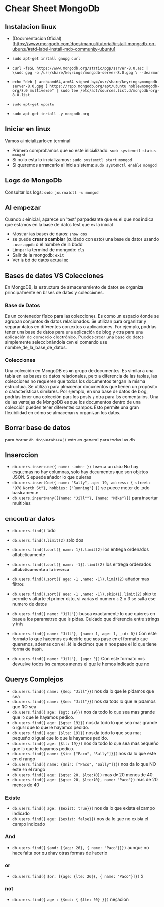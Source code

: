 # Chear Sheet MongoDb

## Instalacion linux
- (Documentacion Oficial) [https://www.mongodb.com/docs/manual/tutorial/install-mongodb-on-ubuntu/#std-label-install-mdb-community-ubuntu]

- `sudo apt-get install gnupg curl`
- `curl -fsSL https://www.mongodb.org/static/pgp/server-8.0.asc | \sudo gpg -o /usr/share/keyrings/mongodb-server-8.0.gpg \ --dearmor`
- `echo "deb [ arch=amd64,arm64 signed-by=/usr/share/keyrings/mongodb-server-8.0.gpg ] https://repo.mongodb.org/apt/ubuntu noble/mongodb-org/8.0 multiverse" | sudo tee /etc/apt/sources.list.d/mongodb-org-8.0.list`
- `sudo apt-get update`
- `sudo apt-get install -y mongodb-org`

## Iniciar en linux
Vamos a inicializarlo en terminal
- Primero comprobamos que no este inicializado: `sudo systemctl status mongod`
- Si no lo esta lo inicializamos : `sudo systemctl start mongod`
- Si queremos arrancarlo al inicia sistema: `sudo systemctl enable mongod`

## Logs de MongoDb
Consultar los logs: `sudo journalctl -u mongod`

## Al empezar 
Cuando s einicial, aparece un 'test' parpadeante que es el que nos indica que estamos en la base de datos test que es la inicial
- Mostrar las bases de datos: `show dbs`
- se puede **crear o cambiar** (cuidado con esto) una base de datos usando : `use appdb` o el nombre de la bbdd
- Limpar la terminal de mongodb: `cls`
- Salir de la mongodb: `exit`
- Ver la bd de datos actual `db`

## Bases de datos VS Colecciones
En MongoDB, la estructura de almacenamiento de datos se organiza principalmente en bases de datos y colecciones.
### Base de Datos
Es un contenedor físico para las colecciones. Es como un espacio donde se agrupan conjuntos de datos relacionados. Se utilizan para organizar y separar datos en diferentes contextos o aplicaciones. Por ejemplo, podrías tener una base de datos para una aplicación de blog y otra para una aplicación de comercio electrónico. Puedes crear una base de datos simplemente seleccionándola con el comando use nombre_de_la_base_de_datos.

### Colecciones
Una colección en MongoDB es un grupo de documentos. Es similar a una tabla en las bases de datos relacionales, pero a diferencia de las tablas, las colecciones no requieren que todos los documentos tengan la misma estructura. Se utilizan para almacenar documentos que tienen un propósito o características similares. Por ejemplo, en una base de datos de blog, podrías tener una colección para los posts y otra para los comentarios. Una de las ventajas de MongoDB es que los documentos dentro de una colección pueden tener diferentes campos. Esto permite una gran flexibilidad en cómo se almacenan y organizan los datos.

## Borrar base de datos
para borrar `db.dropDatabase()` esto es general para todas las db.

## Inserccion
- `db.users.insertOne({ name: "John" })` inserta un dato
No hay esquemas no hay columnas, solo hay documentos que son objetos JSON. S epuede añador lo que quieras
- `db.users.insertOne({ name: "Sally", age: 19, address: { street: "978 North St"}, hobbies: ["Running"] })` se puede meter de todo basicamente
- `db.users.insertMany([{name: "Jill""}, {name: "Mike"}])` para insertar multiples

## encontrar datos
- `db.users.find()` todo
- `db.users.find().limit(2)` solo dos 
- `db.users.find().sort({ name: 1}).limit(2)` los entrega ordenados alfabeticamente
- `db.users.find().sort({ name: -1}).limit(2)` los entrega ordenados alfabeticamente a la inversa
- `db.users.find().sort({ age: -1 ,name: -1}).limit(2)` añador mas filtros
- `db.users.find().sort({ age: -1 ,name: -1}).skip(1).limit(2)` skip te permite s
altarte el primer dato, si varias el numero a 2 o 3 se salta ese numero de datos
- `db.users.find({ name: "Jill"})` busca exactamente lo que quieres en base a los parametrso que le pidas. Cuidado que diferencia entre strings y ints
- `db.users.find({ name: "Jill"}, {name: 1, age: 1, _id: 0})` Con este formato lo que hacemos es decirle que nos pase en el formato que queremos, ademas con el _id le decimos que n nos pase el id que tiene forma de hash.

- `db.users.find({ name: "Jill"}, {age: 0})` Con este formato nos devuelve todos los campos menos el que le hemos indicado que no

## Querys Complejos
- `db.users.find({ name: {$eq: "Jill"}})` nos da lo que le pidamos que sea
- `db.users.find({ name: {$ne: "Jill"}})` nos da todo lo que le pidamos que NO sea
- `db.users.find({ age: {$gt: 19}})` nos da todo lo que sea mas grande que lo que le hayamos pedido.
- `db.users.find({ age: {$gte: 19}})` nos da todo lo que sea mas grande o igual que lo que le hayamos pedido.
- `db.users.find({ age: {$lte: 19}})` nos da todo lo que sea mas pequeño o igual que lo que le hayamos pedido.
- `db.users.find({ age: {$lt: 19}})` nos da todo lo que sea mas pequeño que lo que le hayamos pedido.
- `db.users.find({ name: {$in: ["Paco", "Sally"]}})` nos da lo que este en el rango
- `db.users.find({ name: {$nin: ["Paco", "Sally"]}})` nos da lo que NO este en el rango
- `db.users.find({ age: {$gte: 20, $lte:40})` mas de 20 menos de 40
- `db.users.find({ age: {$gte: 20, $lte:40}, name: "Paco"})` mas de 20 menos de 40

### Existe
- `db.users.find({ age: {$exist: true}})` nos da lo que exista el campo indicado
- `db.users.find({ age: {$exist: false}})` nos da lo que no exista el campo indicado


### And
- `db.users.find({ $and: [{age: 26}, { name: "Paco"}]})` aunque no hace falta por qu ehay otras formas de hacerlo
### or
- `db.users.find({ $or: [{age: {lte: 26}}, { name: "Paco"}]})` ó
### not
- `db.users.find({ age : {$not: { $lte: 20} }})` negacion



